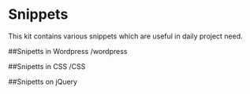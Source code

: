 # Snippets
This kit contains various snippets which are useful in daily project need.

##Snipetts in Wordpress
/wordpress

##Snipetts in CSS
/CSS

##Snipetts on jQuery

